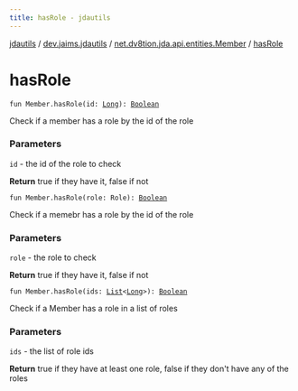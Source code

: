 ```yaml
---
title: hasRole - jdautils
---
```


[jdautils](../../index.html) / [dev.jaims.jdautils](../index.html) / [net.dv8tion.jda.api.entities.Member](index.html) / [hasRole](./has-role.html)

# hasRole

`fun Member.hasRole(id: `[`Long`](https://kotlinlang.org/api/latest/jvm/stdlib/kotlin/-long/index.html)`): `[`Boolean`](https://kotlinlang.org/api/latest/jvm/stdlib/kotlin/-boolean/index.html)

Check if a member has a role by the id of the role

### Parameters

`id` - the id of the role to check

**Return**
true if they have it, false if not

`fun Member.hasRole(role: Role): `[`Boolean`](https://kotlinlang.org/api/latest/jvm/stdlib/kotlin/-boolean/index.html)

Check if a memebr has a role by the id of the role

### Parameters

`role` - the role to check

**Return**
true if they have it, false if not

`fun Member.hasRole(ids: `[`List`](https://kotlinlang.org/api/latest/jvm/stdlib/kotlin.collections/-list/index.html)`<`[`Long`](https://kotlinlang.org/api/latest/jvm/stdlib/kotlin/-long/index.html)`>): `[`Boolean`](https://kotlinlang.org/api/latest/jvm/stdlib/kotlin/-boolean/index.html)

Check if a Member has a role in a list of roles

### Parameters

`ids` - the list of role ids

**Return**
true if they have at least one role, false if they don't have any of the roles

